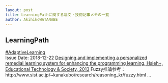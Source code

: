 ```yaml
---
layout: post
title: LearningPathに関する論文・技術記事メモの一覧
author: AkihikoWATANABE
---
```

## LearningPath
<div class="visible-content">
<a class="button" href="articles/AdaptiveLearning.html">#AdaptiveLearning</a><br><span class="issue_date">Issue Date: 2018-12-22</span>
<a href="https://github.com/AkihikoWatanabe/paper_notes/issues/293">Designing and implementing a personalized remedial learning system for enhancing the programming learning, Hsieh+, Educational Technology & Society, 2013</a>
<span class="snippet">Fuzzy推論参考：http://www.sist.ac.jp/~kanakubo/research/reasoning_kr/fuzzy.html ...</span>
</div>
